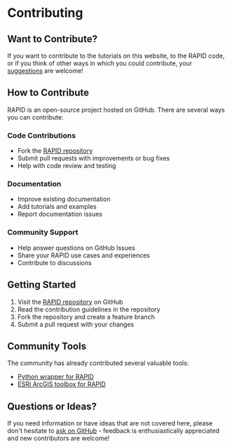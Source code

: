 # Contributing

## Want to Contribute?

If you want to contribute to the tutorials on this website, to the RAPID code, or if you think of other ways in which you could contribute, your [suggestions](https://github.com/c-h-david/rapid/issues/new/choose) are welcome!

## How to Contribute

RAPID is an open-source project hosted on GitHub. There are several ways you can contribute:

### Code Contributions
- Fork the [RAPID repository](https://github.com/c-h-david/rapid/)
- Submit pull requests with improvements or bug fixes
- Help with code review and testing

### Documentation
- Improve existing documentation
- Add tutorials and examples
- Report documentation issues

### Community Support
- Help answer questions on GitHub Issues
- Share your RAPID use cases and experiences
- Contribute to discussions

## Getting Started

1. Visit the [RAPID repository](https://github.com/c-h-david/rapid/) on GitHub
2. Read the contribution guidelines in the repository
3. Fork the repository and create a feature branch
4. Submit a pull request with your changes

## Community Tools

The community has already contributed several valuable tools:

- [Python wrapper for RAPID](https://github.com/erdc-cm/RAPIDpy)
- [ESRI ArcGIS toolbox for RAPID](https://github.com/Esri/python-toolbox-for-rapid)

## Questions or Ideas?

If you need information or have ideas that are not covered here, please don't hesitate to [ask on GitHub](https://github.com/c-h-david/rapid/issues/new/choose) - feedback is enthusiastically appreciated and new contributors are welcome!
